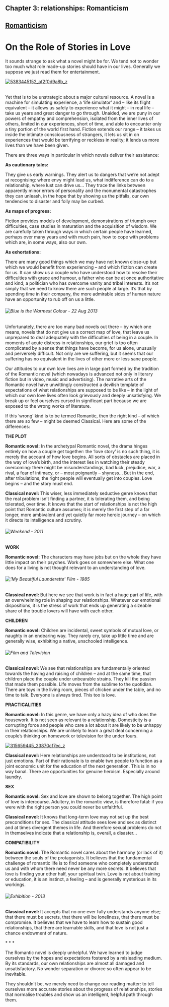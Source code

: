 Chapter  3: relationships: Romanticism
-------------------------------------

[Romanticism](../category/relationships/romanticism/index.html)
---------------------------------------------------------------

On the Role of Stories in Love
==============================

It sounds strange to ask what a novel might be for. We tend not to wonder too much what role made-up stories should have in our lives. Generally we suppose we just read them for entertainment.

[![5383445152\_af2f0d9a8b\_z](http://i2.wp.com/www.thebookoflife.org/wp-content/uploads/2014/10/5383445152_af2f0d9a8b_z.jpg?resize=635%2C424)](http://i1.wp.com/www.thebookoflife.org/wp-content/uploads/2014/10/5383445152_af2f0d9a8b_z.jpg)

###### 

<span class="s1">Yet that is to be unstrategic about a major cultural resource. A novel is a machine for simulating experience, a ‘life simulator’ and – like its flight equivalent – it allows us safely to experience what it might – in real life – take us years and great danger to go through. Unaided, we are puny in our powers of empathy and comprehension, isolated from the inner lives of others, limited in our experiences, short of time, and able to encounter only a tiny portion of the world first hand. Fiction extends our range – it takes us inside the intimate consciousness of strangers, it lets us sit in on experiences that would be terrifying or reckless in reality; it lends us more lives than we have been given.</span>

<span class="s1">There are three ways in particular in which novels deliver their assistance:</span>

**<span class="s1">As cautionary tales:</span>**

<span class="s1">They give us early warnings. They alert us to dangers that we’re not adept at recognising: where envy might lead us, what indifference can do to a relationship, where lust can drive us… They trace the links between apparently minor errors of personality and the monumental catastrophes they can unleash, in the hope that by showing us the pitfalls, our own tendencies to disaster and folly may be curbed.</span>

**<span class="s1">As maps of progress:</span>**

<span class="s1">Fiction provides models of development, demonstrations of triumph over difficulties, case studies in maturation and the acquisition of wisdom. We are carefully taken through ways in which certain people have learned, perhaps over many years and with much pain, how to cope with problems which are, in some ways, also our own.</span>

**<span class="s1">As exhortations:</span>**

<span class="s1">There are many good things which we may have not known close-up but which we would benefit from experiencing – and which fiction can create for us. It can show us a couple who have understood how to resolve their difficulties with grace and humour, a father who can be at once authoritative and kind; a politician who has overcome vanity and tribal interests. It’s not simply that we need to know there are such people at large. It’s that by spending time in their company, the more admirable sides of human nature have an opportunity to rub off on us a little.</span>

###### <span class="s1">![Blue is the Warmest Colour - 22 Aug 2013](http://i0.wp.com/www.thebookoflife.org/wp-content/uploads/2014/09/blue.jpg)</span>

<span class="s1">Unfortunately, there are too many bad novels out there – by which one means, novels that do not give us a correct map of love, that leave us unprepared to deal adequately with the difficulties of being in a couple. In moments of acute distress in relationships, our grief is too often complicated by a sense that things have become, for us alone, unusually and perversely difficult. Not only are we suffering, but it seems that our suffering has no equivalent in the lives of other more or less sane people.</span>

<span class="s1">Our attitudes to our own love lives are in large part formed by the tradition of the Romantic novel (which nowadays is advanced not only in literary fiction but in video, music and advertising). The narrative arts of the Romantic novel have unwittingly constructed a devilish template of expectations of what relationships are supposed to be like – in the light of which our own love lives often look grievously and deeply unsatisfying. We break up or feel ourselves cursed in significant part because we are exposed to the wrong works of literature.</span>

<span class="s1">If this ‘wrong’ kind is to be termed Romantic, then the right kind – of which there are so few – might be deemed Classical. Here are some of the differences:</span>

**<span class="s1">THE PLOT</span>**

<span class="s1">**Romantic novel:** In the archetypal Romantic novel, the drama hinges entirely on how a couple get together: the ‘love story’ is no such thing, it is merely the account of how love begins. All sorts of obstacles are placed in the way of love’s birth, and the interest lies in watching their steady overcoming: there might be misunderstandings, bad luck, prejudice, war, a rival, a fear of intimacy, or – most poignantly – shyness… But in the end, after tribulations, the right people will eventually get into couples. Love begins – and the story must end.</span>

**Classical novel:** This wiser, less immediately seductive genre knows that the real problem isn’t finding a partner, it is tolerating them, and being tolerated, over time. It knows that the start of relationships is not the high point that Romantic culture assumes; it is merely the first step of a far longer, more ambivalent and yet quietly far more heroic journey – on which it directs its intelligence and scrutiny.

###### <span class="s1">![Weekend - 2011](http://i0.wp.com/www.thebookoflife.org/wp-content/uploads/2014/09/sofa.jpg)</span>

**<span class="s1">WORK</span>**

<span class="s1">**Romantic novel:** The characters may have jobs but on the whole they have little impact on their psyches. Work goes on somewhere else. What one does for a living is not thought relevant to an understanding of love.</span>

###### <span class="s1">!['My Beautiful Launderette' Film - 1985](http://i1.wp.com/www.thebookoflife.org/wp-content/uploads/2014/09/beautifullaunderette.jpg)</span>

<span class="s1">**Classical novel:** But here we see that work is in fact a huge part of life, with an overwhelming role in shaping our relationships. Whatever our emotional dispositions, it is the stress of work that ends up generating a sizeable share of the trouble lovers will have with each other.</span>

**<span class="s1">CHILDREN</span>**

<span class="s1">**Romantic novel:** Children are incidental, sweet symbols of mutual love, or naughty in an endearing way. They rarely cry, take up little time and are generally wise, exhibiting a native, unschooled intelligence.</span>

###### <span class="s1">![Film and Television](http://i2.wp.com/www.thebookoflife.org/wp-content/uploads/2014/09/kids-1.jpg)</span>

<span class="s1">**Classical novel:** We see that relationships are fundamentally oriented towards the having and raising of children – and at the same time, that children place the couple under unbearable strains. They kill the passion that made them possible. Life moves from the sublime to the quotidian. There are toys in the living room, pieces of chicken under the table, and no time to talk. Everyone is always tired. This too is love.</span>

**<span class="s1">PRACTICALITIES</span>**

<span class="s1">**Romantic novel:** In this genre, we have only a hazy idea of who does the housework. It is not seen as relevant to a relationship. Domesticity is a corrupting force and people who care a lot about it are likely to be unhappy in their relationships. We are unlikely to learn a great deal concerning a couple’s thinking on homework or television for the under fours.</span>

[![315659445\_23870cf7ec\_z](http://i2.wp.com/www.thebookoflife.org/wp-content/uploads/2014/10/315659445_23870cf7ec_z.jpg?resize=635%2C424)](http://i1.wp.com/www.thebookoflife.org/wp-content/uploads/2014/10/315659445_23870cf7ec_z.jpg)

<span class="s1">**Classical novel:** Here relationships are understood to be institutions, not just emotions. Part of their rationale is to enable two people to function as a joint economic unit for the education of the next generation. This is in no way banal. There are opportunities for genuine heroism. Especially around laundry.</span>

**<span class="s1">SEX</span>**

<span class="s1">**Romantic novel:** Sex and love are shown to belong together. The high point of love is intercourse. Adultery, in the romantic view, is therefore fatal: if you were with the right person you could never be unfaithful.</span>

<span class="s1">**Classical novel:** It knows that long-term love may not set up the best preconditions for sex. The classical attitude sees love and sex as distinct and at times divergent themes in life. And therefore sexual problems do not in themselves indicate that a relationship is, overall, a disaster…</span>

**<span class="s1">COMPATIBILITY</span>**

<span class="s1">**Romantic novel:** The Romantic novel cares about the harmony (or lack of it) between the souls of the protagonists. It believes that the fundamental challenge of romantic life is to find someone who completely understands us and with whom there need never be any more secrets. It believes that love is finding your other half, your spiritual twin. Love is not about training or education, it is an instinct, a feeling – and is generally mysterious in its workings.</span>

###### <span class="s1">![Exhibition - 2013](http://i0.wp.com/www.thebookoflife.org/wp-content/uploads/2014/09/marriage.jpg)</span>

<span class="s1">**Classical novel:** It accepts that no one ever fully understands anyone else; that there must be secrets, that there will be loneliness, that there must be compromise. It believes that we have to learn how to sustain good relationships, that there are learnable skills, and that love is not just a chance endowment of nature.</span>

<span class="s1">\* \* \*</span>

<span class="s1">The Romantic novel is deeply unhelpful. We have learned to judge ourselves by the hopes and expectations fostered by a misleading medium. By its standards, our own relationships are almost all damaged and unsatisfactory. No wonder separation or divorce so often appear to be inevitable.</span>

<span class="s1">They shouldn’t be, we merely need to change our reading matter: to tell ourselves more accurate stories about the progress of relationships, stories that normalise troubles and show us an intelligent, helpful path through them.</span>

